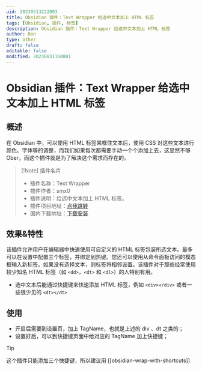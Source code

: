 ```yaml
---
uid: 20230513222803
title: Obsidian 插件：Text Wrapper 给选中文本加上 HTML 标签
tags: [Obsidian, 插件, 标签]
description: Obsidian 插件：Text Wrapper 给选中文本加上 HTML 标签
author: Bon
type: other
draft: false
editable: false
modified: 20230831160801
---
```


# Obsidian 插件：Text Wrapper 给选中文本加上 HTML 标签

## 概述

在 Obsidian 中，可以使用 HTML 标签来框住文本后，使用 CSS 对这些文本进行颜色、字体等的调整，而我们如果每次都需要手动一个个添加上去，这显然不够 Ober，而这个插件就是为了解决这个需求而存在的。

> [!Note] 插件名片
> - 插件名称：Text Wrapper
> - 插件作者：smx0
> - 插件说明：给选中文本加上 HTML 标签。
> - 插件项目地址：[点我跳转](https://github.com/smx0/obs-text-wrapper)
> - 国内下载地址：[下载安装](https://pkmer.cn/products/plugin/pluginMarket/?obs-text-wrapper)

## 效果&特性

该插件允许用户在编辑器中快速使用可自定义的 HTML 标签包装所选文本。最多可以在设置中配置三个标签，并绑定到热键。您还可以使用从命令面板访问的模态框输入新标签。如果没有选择文本，则标签将相邻设置。该插件对于那些经常使用较少知名 HTML 标签（如 `<dd>`，`<dt>` 和 `<dl>`）的人特别有用。

- 选中文本后能通过快捷键来快速添加 HTML 标签，例如 `<div></div>` 或者一些很少见的 `<dt></dt>`

## 使用

- 开启后需要到设置页，加上 TagName，也就是上述的 div 、dt 之类的；
- 设置好后，可以到快捷键页面中给对应的 TagName 加上快捷键；

> [!tip]
> 这个插件只能添加三个快捷键，所以建议用 [[obsidian-wrap-with-shortcuts]]
